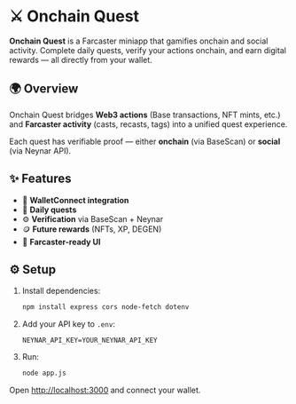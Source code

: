 # ⚔️ Onchain Quest

**Onchain Quest** is a Farcaster miniapp that gamifies onchain and social activity.
Complete daily quests, verify your actions onchain, and earn digital rewards — all directly from your wallet.

## 🌍 Overview

Onchain Quest bridges **Web3 actions** (Base transactions, NFT mints, etc.) and **Farcaster activity** (casts, recasts, tags) into a unified quest experience.

Each quest has verifiable proof — either **onchain** (via BaseScan) or **social** (via Neynar API).

## ✨ Features

- 🔗 **WalletConnect integration**
- 🧩 **Daily quests**
- ⚙️ **Verification** via BaseScan + Neynar
- 🪙 **Future rewards** (NFTs, XP, DEGEN)
- 💬 **Farcaster-ready UI**

## ⚙️ Setup

1. Install dependencies:
   ```bash
   npm install express cors node-fetch dotenv
   ```

2. Add your API key to `.env`:
   ```
   NEYNAR_API_KEY=YOUR_NEYNAR_API_KEY
   ```

3. Run:
   ```bash
   node app.js
   ```

Open [http://localhost:3000](http://localhost:3000) and connect your wallet.

